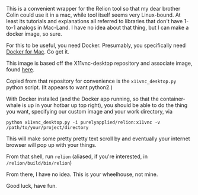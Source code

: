 This is a convenient wrapper for the Relion tool so that my dear brother Colin could use it in a mac,
while tool itself seems very Linux-bound.
At least its tutorials and explanations all referred to libraries that don't have 1-to-1 analogs in Mac-Land.
I have no idea about that thing, but I can make a docker image, so sure.

For this to be useful, you need Docker.
Presumably, you specifically need [Docker for Mac](https://hub.docker.com/editions/community/docker-ce-desktop-mac).
Go get it.

This image is based off the X11vnc-desktop repository and associate image, found [here](https://github.com/x11vnc/x11vnc-desktop).
 
Copied from that repository for convenience is the `x11vnc_desktop.py` python script.
(It appears to want python2.)

With Docker installed (and the Docker app running, so that the container-whale is up in your hotbar up top right),
you should be able to do the thing you want, specifying our custom image and your work directory, via

```
python x11vnc_desktop.py -i purelyapplied/relion:x11vnc -v /path/to/your/project/directory
```


This will make some pretty pretty text scroll by and eventually your internet browser will pop up with your things.

From that shell, run `relion` (aliased, if you're interested, in `/relion/build/bin/relion`)

From there, I have no idea.  This is your wheelhouse, not mine.

Good luck, have fun.
